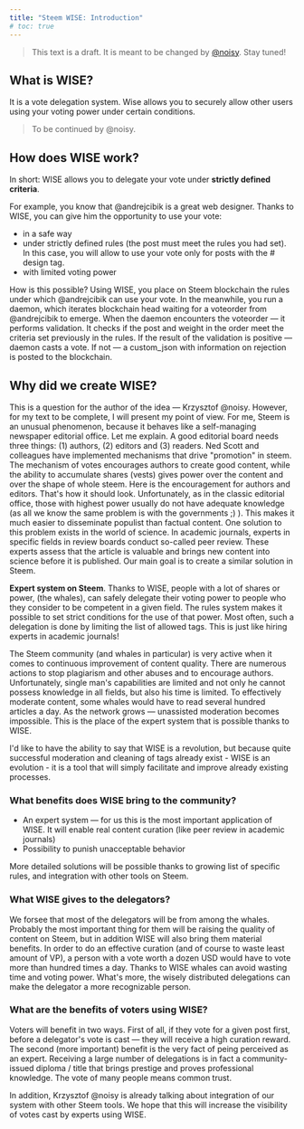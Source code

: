 ```yaml
---
title: "Steem WISE: Introduction"
# toc: true
---
```


> This text is a draft. It is meant to be changed by [@noisy](https://steemit.com/@noisy). Stay tuned!



## What is WISE?

It is a vote delegation system. Wise allows you to securely allow other users using your voting power under certain conditions.

> To be continued by @noisy.



## How does WISE work?

In short: WISE allows you to delegate your vote under **strictly defined criteria**.

For example, you know that @andrejcibik is a great web designer. Thanks to WISE, you can give him the opportunity to use your vote:

- in a safe way
- under strictly defined rules (the post must meet the rules you had set). In this case, you will allow to use your vote only for posts with the # design tag.
- with limited voting power

How is this possible? Using WISE, you place on Steem blockchain the rules under which @andrejcibik can use your vote. In the meanwhile, you run a daemon, which iterates blockchain head waiting for a voteorder from @andrejcibik to emerge. When the daemon encounters the voteorder — it performs validation. It checks if the post and weight in the order meet the criteria set previously in the rules. If the result of the validation is positive — daemon casts a vote. If not — a custom_json with information on rejection is posted to the blockchain.



## Why did we create WISE?

This is a question for the author of the idea — Krzysztof @noisy. However, for my text to be complete, I will present my point of view. For me, Steem is an unusual phenomenon, because it behaves like a self-managing newspaper editorial office. Let me explain. A good editorial board needs three things: (1) authors, (2) editors and (3) readers. Ned Scott and colleagues have implemented mechanisms that drive "promotion" in steem. The mechanism of votes encourages authors to create good content, while the ability to accumulate shares (vests) gives power over the content and over the shape of whole steem. Here is the encouragement for authors and editors. That's how it should look. Unfortunately, as in the classic editorial office, those with highest power usually do not have adequate knowledge (as all we know the same problem is with the governments ;) ). This makes it much easier to disseminate populist than factual content. One solution to this problem exists in the world of science. In academic journals, experts in specific fields in review boards conduct so-called peer review.  These experts assess that the article is valuable and brings new content into science before it is published. Our main goal is to create a similar solution in Steem.

**Expert system on Steem**. Thanks to WISE, people with a lot of shares or power, (the whales), can safely delegate their voting power to people who they consider to be competent in a given field. The rules system makes it possible to set strict conditions for the use of that power. Most often, such a delegation is done by limiting the list of allowed tags. This is just like hiring experts in academic journals!

The Steem community (and whales in particular) is very active when it comes to continuous improvement of content quality. There are numerous actions to stop plagiarism and other abuses and to encourage authors. Unfortunately, single man's capabilities are limited and not only he cannot possess knowledge in all fields, but also his time is limited. To effectively moderate content, some whales would have to read several hundred articles a day. As the network grows — unassisted moderation becomes impossible. This is the place of the expert system that is possible thanks to WISE.

I'd like to have the ability to say that WISE is a revolution, but because quite successful moderation and cleaning of tags already exist - WISE is an evolution - it is a tool that will simply facilitate and improve already existing processes.



### What benefits does WISE bring to the community?

- An expert system — for us this is the most important application of WISE. It will enable real content curation (like peer review in academic journals)
- Possibility to punish unacceptable behavior

More detailed solutions will be possible thanks to growing list of specific rules, and integration with other tools on Steem.



### What WISE gives to the delegators?

We forsee that most of the delegators will be from among the whales. Probably the most important thing for them will be raising the quality of content on Steem, but in addition WISE will also bring them material benefits. In order to do an effective curation (and of course to waste least amount of VP), a person with a vote worth a dozen USD would have to vote more than hundred times a day. Thanks to WISE whales can avoid wasting time and voting power. What's more, the wisely distributed delegations can make the delegator a more recognizable person.



### What are the benefits of voters using WISE?

Voters will benefit in two ways. First of all, if they vote for a given post first, before a delegator's vote is cast — they will receive a high curation reward. The second (more important) benefit is the very fact of peing perceived as an expert. Receiving a large number of delegations is in fact a community-issued diploma / title that brings prestige and proves professional knowledge. The vote of many people means common trust.

In addition, Krzysztof @noisy is already talking about integration of our system with other Steem tools. We hope that this will increase the visibility of votes cast by experts using WISE.